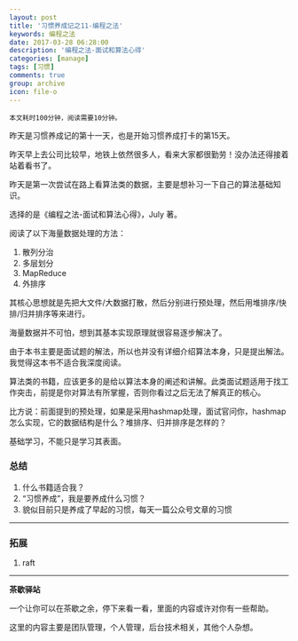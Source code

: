 ```yaml
---
layout: post
title: '习惯养成记之11-编程之法'
keywords: 编程之法
date: 2017-03-28 06:28:00
description: '编程之法-面试和算法心得'
categories: [manage]
tags: [习惯]
comments: true
group: archive
icon: file-o
---
```


	本文耗时100分钟，阅读需要10分钟。

昨天是习惯养成记的第十一天，也是开始习惯养成打卡的第15天。

<!--more-->

昨天早上去公司比较早，地铁上依然很多人，看来大家都很勤劳！没办法还得接着站着看书了。

昨天是第一次尝试在路上看算法类的数据，主要是想补习一下自己的算法基础知识。

选择的是《编程之法-面试和算法心得》，July 著。

阅读了以下海量数据处理的方法：

1. 散列分治
2. 多层划分
3. MapReduce
4. 外排序

其核心思想就是先把大文件/大数据打散，然后分别进行预处理，然后用堆排序/快排/归并排序等来进行。

海量数据并不可怕，想到其基本实现原理就很容易逐步解决了。

由于本书主要是面试题的解法，所以也并没有详细介绍算法本身，只是提出解法。
我觉得这本书不适合我深度阅读。

算法类的书籍，应该更多的是给以算法本身的阐述和讲解。此类面试题适用于找工作突击，前提是你对算法有所掌握，否则你看过之后无法了解真正的核心。

比方说：前面提到的预处理，如果是采用hashmap处理，面试官问你，hashmap怎么实现，它的数据结构是什么？堆排序、归并排序是怎样的？

基础学习，不能只是学习其表面。

### 总结 ###

1. 什么书籍适合我？
2. “习惯养成”，我是要养成什么习惯？
3. 貌似目前只是养成了早起的习惯，每天一篇公众号文章的习惯

----

### 拓展 ###

1. raft

----

**茶歇驿站**

一个让你可以在茶歇之余，停下来看一看，里面的内容或许对你有一些帮助。

这里的内容主要是团队管理，个人管理，后台技术相关，其他个人杂想。
